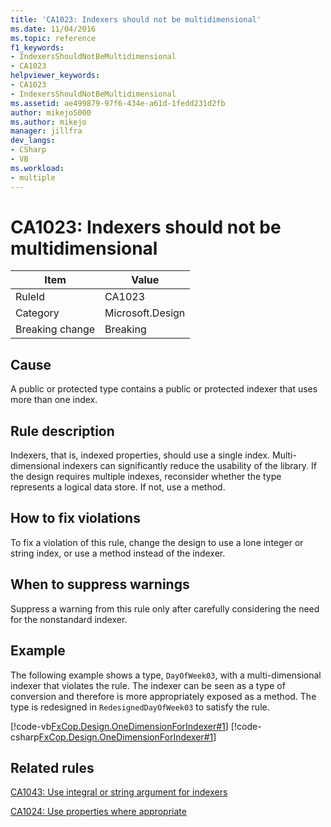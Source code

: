```yaml
---
title: 'CA1023: Indexers should not be multidimensional'
ms.date: 11/04/2016
ms.topic: reference
f1_keywords:
- IndexersShouldNotBeMultidimensional
- CA1023
helpviewer_keywords:
- CA1023
- IndexersShouldNotBeMultidimensional
ms.assetid: ae499879-97f6-434e-a61d-1fedd231d2fb
author: mikejo5000
ms.author: mikejo
manager: jillfra
dev_langs:
- CSharp
- VB
ms.workload:
- multiple
---
```

# CA1023: Indexers should not be multidimensional

|Item|Value|
|-|-|
|RuleId|CA1023|
|Category|Microsoft.Design|
|Breaking change|Breaking|

## Cause
A public or protected type contains a public or protected indexer that uses more than one index.

## Rule description
Indexers, that is, indexed properties, should use a single index. Multi-dimensional indexers can significantly reduce the usability of the library. If the design requires multiple indexes, reconsider whether the type represents a logical data store. If not, use a method.

## How to fix violations
To fix a violation of this rule, change the design to use a lone integer or string index, or use a method instead of the indexer.

## When to suppress warnings
Suppress a warning from this rule only after carefully considering the need for the nonstandard indexer.

## Example
The following example shows a type, `DayOfWeek03`, with a multi-dimensional indexer that violates the rule. The indexer can be seen as a type of conversion and therefore is more appropriately exposed as a method. The type is redesigned in `RedesignedDayOfWeek03` to satisfy the rule.

[!code-vb[FxCop.Design.OneDimensionForIndexer#1](../code-quality/codesnippet/VisualBasic/ca1023-indexers-should-not-be-multidimensional_1.vb)]
[!code-csharp[FxCop.Design.OneDimensionForIndexer#1](../code-quality/codesnippet/CSharp/ca1023-indexers-should-not-be-multidimensional_1.cs)]

## Related rules
[CA1043: Use integral or string argument for indexers](/dotnet/fundamentals/code-analysis/quality-rules/ca1043)

[CA1024: Use properties where appropriate](/dotnet/fundamentals/code-analysis/quality-rules/ca1024)
